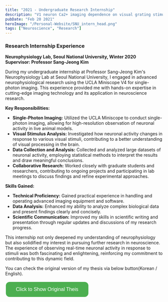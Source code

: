 ```yaml
---
title: "2021 - Undergraduate Research Internship"
description: "V1 neuron Ca2+ imaging dependence on visual grating stimulus through Miniscope V4"
pubDate: "Feb 20 2021"
heroImage: "/Personal-Website/SNU_intern_head.png"
tags: ["Neuroscience", "Research"]
---
```


<style>
  .custom-button {
    background-color: #4CAF50; /* Green background */
    border: none; /* Remove borders */
    color: white; /* White text */
    padding: 15px 32px; /* Some padding */
    text-align: center; /* Centered text */
    text-decoration: none; /* Remove underline */
    display: inline-block; /* Get the element to line up */
    font-size: 16px; /* Increase font size */
    margin: 4px 2px; /* Some margin */
    cursor: pointer; /* Pointer/hand icon */
    border-radius: 12px; /* Rounded corners */
  }

  .custom-button:hover {
    background-color: #45a049; /* Darker green */
  }

  #iframe-container {
    display: none;
    margin-top: 20px;
  }
</style>
### Research Internship Experience

**Neurophysiology Lab, Seoul National University, Winter 2020**  
**Supervisor: Professor Sang-Jeong Kim**

During my undergraduate internship at Professor Sang-Jeong Kim's Neurophysiology Lab at Seoul National University, I engaged in advanced neurophysiological research using the UCLA Miniscope V4 for single-photon imaging. This experience provided me with hands-on expertise in cutting-edge imaging technology and its application in neuroscience research.

**Key Responsibilities:**

- **Single-Photon Imaging:** Utilized the UCLA Miniscope to conduct single-photon imaging, allowing for high-resolution observation of neuronal activity in live animal models.
- **Visual Stimulus Analysis:** Investigated how neuronal activity changes in response to various visual stimuli, contributing to a better understanding of visual processing in the brain.
- **Data Collection and Analysis:** Collected and analyzed large datasets of neuronal activity, employing statistical methods to interpret the results and draw meaningful conclusions.
- **Collaborative Research:** Worked closely with graduate students and researchers, contributing to ongoing projects and participating in lab meetings to discuss findings and refine experimental approaches.

**Skills Gained:**

- **Technical Proficiency:** Gained practical experience in handling and operating advanced imaging equipment and software.
- **Data Analysis:** Enhanced my ability to analyze complex biological data and present findings clearly and concisely.
- **Scientific Communication:** Improved my skills in scientific writing and presentation through regular updates and discussions of my research progress.

This internship not only deepened my understanding of neurophysiology but also solidified my interest in pursuing further research in neuroscience. The experience of observing real-time neuronal activity in response to stimuli was both fascinating and enlightening, reinforcing my commitment to contributing to this dynamic field.

You can check the original version of my thesis via below button(Korean / English).

<div id="iframe-container" style="display: none;">
  <iframe src="https://drive.google.com/file/d/1UCc7pnYFsiJ2Z3lqU5OGKsoUBKD1MHUb/preview" width="900" height="507"></iframe>
</div>
<button class="custom-button" onclick="document.getElementById('iframe-container').style.display='block'; this.style.display='none';">
  Click to Show Original Theis
</button>
